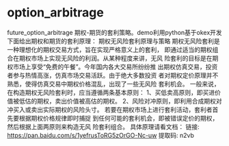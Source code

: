 # option_arbitrage
future_option_arbitrage
期权-期货的套利策略。demo利用python基于okex开发
下面给出期权和期货的套利原理：
期权无风险套利原理与策略
期权无风险套利是一种理想化的期权交易方式，旨在实现严格意义上的套利，
即通过适当的期权组合在期权市场上实现无风险的利润。从某种程度来讲，无风
险套利的目标是在期权市场上享受“免费的午餐”。今年国内各大交易所纷纷推
出期权仿真交易，投资者参与热情高涨，仿真市场交易活跃。由于绝大多数投资
者对期权定价原理并不熟悉，使得仿真交易中期权价格混乱，出现了一些无风险
套利机会。
一般来说，在构造期权无风险套利时，应当遵循两条基本原则：
1、买低卖高原则，即买进价值被低估的期权，卖出价值被高估的期权。
2、风险对冲原则，即利用合成期权对冲买入或卖出实际期权的风险头寸。
若要在期权市场上进行套利活动，套利者首先要根据期权价格规律即时捕捉
到任何可能的套利机会，即被错误定价的期权，然后根据上面两原则来构造无风
险套利组合。
具体原理请看文档：
链接: https://pan.baidu.com/s/1yefrusToRG5zOrGO-Nc-uw 提取码: n2vb 

